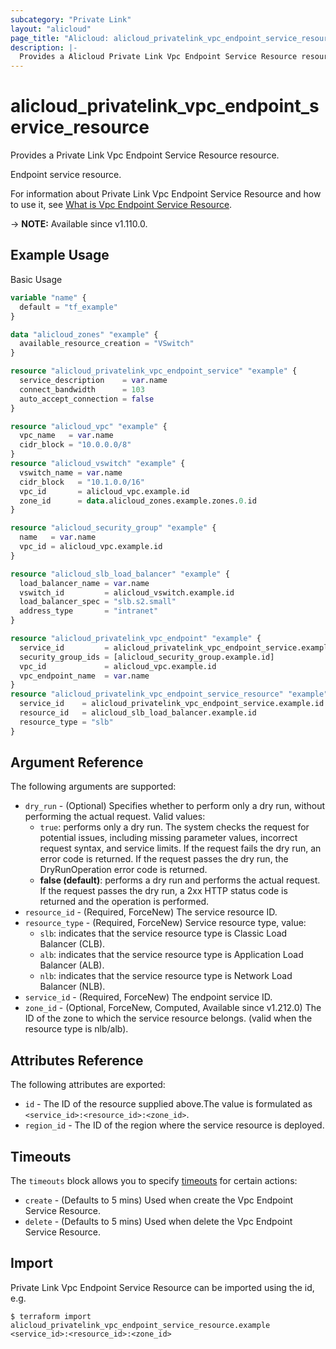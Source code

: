 ```yaml
---
subcategory: "Private Link"
layout: "alicloud"
page_title: "Alicloud: alicloud_privatelink_vpc_endpoint_service_resource"
description: |-
  Provides a Alicloud Private Link Vpc Endpoint Service Resource resource.
---
```


# alicloud_privatelink_vpc_endpoint_service_resource

Provides a Private Link Vpc Endpoint Service Resource resource.

Endpoint service resource.

For information about Private Link Vpc Endpoint Service Resource and how to use it, see [What is Vpc Endpoint Service Resource](https://www.alibabacloud.com/help/en/privatelink/latest/api-privatelink-2020-04-15-attachresourcetovpcendpointservice).

-> **NOTE:** Available since v1.110.0.

## Example Usage

Basic Usage

```terraform
variable "name" {
  default = "tf_example"
}

data "alicloud_zones" "example" {
  available_resource_creation = "VSwitch"
}

resource "alicloud_privatelink_vpc_endpoint_service" "example" {
  service_description    = var.name
  connect_bandwidth      = 103
  auto_accept_connection = false
}

resource "alicloud_vpc" "example" {
  vpc_name   = var.name
  cidr_block = "10.0.0.0/8"
}
resource "alicloud_vswitch" "example" {
  vswitch_name = var.name
  cidr_block   = "10.1.0.0/16"
  vpc_id       = alicloud_vpc.example.id
  zone_id      = data.alicloud_zones.example.zones.0.id
}

resource "alicloud_security_group" "example" {
  name   = var.name
  vpc_id = alicloud_vpc.example.id
}

resource "alicloud_slb_load_balancer" "example" {
  load_balancer_name = var.name
  vswitch_id         = alicloud_vswitch.example.id
  load_balancer_spec = "slb.s2.small"
  address_type       = "intranet"
}

resource "alicloud_privatelink_vpc_endpoint" "example" {
  service_id         = alicloud_privatelink_vpc_endpoint_service.example.id
  security_group_ids = [alicloud_security_group.example.id]
  vpc_id             = alicloud_vpc.example.id
  vpc_endpoint_name  = var.name
}
resource "alicloud_privatelink_vpc_endpoint_service_resource" "example" {
  service_id    = alicloud_privatelink_vpc_endpoint_service.example.id
  resource_id   = alicloud_slb_load_balancer.example.id
  resource_type = "slb"
}
```

## Argument Reference

The following arguments are supported:
* `dry_run` - (Optional) Specifies whether to perform only a dry run, without performing the actual request. Valid values:
  - `true`: performs only a dry run. The system checks the request for potential issues, including missing parameter values, incorrect request syntax, and service limits. If the request fails the dry run, an error code is returned. If the request passes the dry run, the DryRunOperation error code is returned.
  - **false (default)**: performs a dry run and performs the actual request. If the request passes the dry run, a 2xx HTTP status code is returned and the operation is performed.
* `resource_id` - (Required, ForceNew) The service resource ID.
* `resource_type` - (Required, ForceNew) Service resource type, value:
  - `slb`: indicates that the service resource type is Classic Load Balancer (CLB).
  - `alb`: indicates that the service resource type is Application Load Balancer (ALB).
  - `nlb`: indicates that the service resource type is Network Load Balancer (NLB).
* `service_id` - (Required, ForceNew) The endpoint service ID.
* `zone_id` - (Optional, ForceNew, Computed, Available since v1.212.0) The ID of the zone to which the service resource belongs. (valid when the resource type is nlb/alb).

## Attributes Reference

The following attributes are exported:
* `id` - The ID of the resource supplied above.The value is formulated as `<service_id>:<resource_id>:<zone_id>`.
* `region_id` - The ID of the region where the service resource is deployed.

## Timeouts

The `timeouts` block allows you to specify [timeouts](https://www.terraform.io/docs/configuration-0-11/resources.html#timeouts) for certain actions:
* `create` - (Defaults to 5 mins) Used when create the Vpc Endpoint Service Resource.
* `delete` - (Defaults to 5 mins) Used when delete the Vpc Endpoint Service Resource.

## Import

Private Link Vpc Endpoint Service Resource can be imported using the id, e.g.

```shell
$ terraform import alicloud_privatelink_vpc_endpoint_service_resource.example <service_id>:<resource_id>:<zone_id>
```